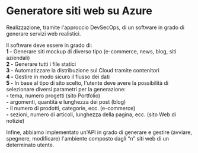 # Generatore siti web su Azure
Realizzazione, tramite l'approccio DevSecOps, di un software in grado di generare servizi web realistici.

Il software deve essere in grado di:</br>
**1 -** Generare siti mockup di diverso tipo (e-commerce, news, blog, siti aziendali)</br>
**2 -** Generare tutti i file statici</br>
**3 -** Automatizzare la distribuzione sul Cloud tramite contenitori</br>
**4 -** Gestire in modo sicuro il flusso dei dati</br>
**5 -** In base al tipo di sito scelto, l'utente deve avere la possibilità di selezionare diversi parametri per la generazione:</br>
    **-** tema, numero progetti (sito Portfolio)</br>
  **-** argomenti, quantità e lunghezza dei post (blog)</br>
  **-** il numero di prodotti, categorie, ecc. (e-commerce)</br>
  **-** sezioni, numero di articoli, lunghezza della pagina, ecc. (sito Web di notizie)

Infine, abbiamo implementato un'API in grado di generare e gestire (avviare, spegnere, modificare) l'ambiente composto dagli “n” siti web di un determinato utente.
